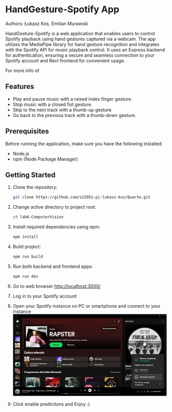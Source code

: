 # HandGesture-Spotify App

Authors: Łukasz Kos, Emilian Murawski

HandGesture-Spotify is a web application that enables users to control Spotify playback using hand gestures captured 
via a webcam. The app utilizes the MediaPipe library for hand gesture recognition and integrates with the Spotify API 
for music playback control. It uses an Express backend for authentication, ensuring a secure and seamless connection to 
your Spotify account and Rect frontend for convenient usage.

For more info of 


## Features

- Play and pause music with a raised index finger gesture.
- Stop music with a closed fist gesture.
- Skip to the next track with a thumb-up gesture.
- Go back to the previous track with a thumb-down gesture.

## Prerequisites

Before running the application, make sure you have the following installed:

- Node.js
- npm (Node Package Manager)

## Getting Started

1. Clone the repository:

   ```bash
   git clone https://github.com/s22051-pj-lukasz-kos/Quarto.git
    ```
2. Change active directory to project root:

    ```bash
   cd lab6-ComputerVision
   ```
3. Install required dependencies using npm:

   ```bash
   npm install
   ```
4. Build project:

   ```bash
   npm run build
   ```
5. Run both backend and frontend apps:
   ```bash
   npm run dev
   ```
6. Go to web browser [http://localhost:3000/](http://localhost:3000/)


7. Log in to your Spotify account


8. Open your Spotify instance on PC or smartphone and connect to your instance
   ![spotify-conect](media/spotify-connect.png)


9. Click enable predicitons and Enjoy :)